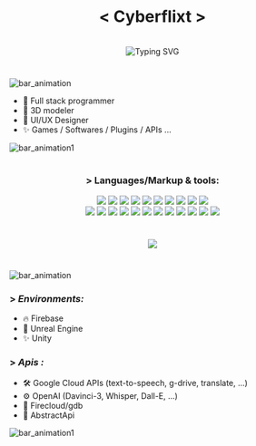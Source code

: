 

<h1 align="center">&lt Cyberflixt &gt</h1>

<!--
### <div align="center">Full Stack software developer & professional 3D modeler.</div>
-->

<div align='center'><br>
<img src="https://readme-typing-svg.demolab.com?font=Darumadrop+One&size=30&duration=1500&pause=2000&center=true&vCenter=true&width=1000&lines=Full+Stack+software+developer+%26+professional+3D+modeler;D%C3%A9veloppeur+de+logiciels+Full+Stack+et+mod%C3%A9lisateur+3D+professionnel;Full+Stack+Software-Entwickler+%26+professioneller+3D-Modellierer;%E3%83%95%E3%83%AB%E3%82%B9%E3%82%BF%E3%83%83%E3%82%AF%E3%82%BD%E3%83%95%E3%83%88%E3%82%A6%E3%82%A7%E3%82%A2%E3%81%8B%E3%81%84%E3%81%AF%E3%81%A4%E3%81%97%E3%82%83%E3%80%81%E3%83%97%E3%83%AD%E3%81%AE3D%E3%83%A2%E3%83%87%E3%83%A9%E3%83%BC" alt="Typing SVG" />
</div>

<h1></h1>

![bar_animation](https://github.com/Cyberflixt/Cyberflixt/assets/54700008/2758a5f4-65cf-4c54-89a5-e53a1fdf90b2)

- 📜 Full stack programmer
- 🧱 3D modeler
- 🎴 UI/UX Designer
- ✨ Games / Softwares / Plugins / APIs ...

![bar_animation1](https://github.com/Cyberflixt/Cyberflixt/assets/54700008/8e1ee47e-f377-4357-ae35-7a9909bf8629)

<h1></h1>

<div align='center'>
  
### **> Languages/Markup & tools:**


<img src='https://custom-icon-badges.demolab.com/badge/C-0d1620.svg?logo=c&logoColor=fff'>
<img src='https://custom-icon-badges.demolab.com/badge/C%23-0d1620.svg?logo=cs&logoColor=fff'>
<img src='https://custom-icon-badges.demolab.com/badge/C++-0d1620.svg?logo=cpp&logoColor=fff'>
<img src='https://custom-icon-badges.demolab.com/badge/Bash-0d1620.svg?logo=bash'>
<img src='https://custom-icon-badges.demolab.com/badge/Scheme-0d1620.svg?logo=scheme&logoColor=fff'>
<img src='https://custom-icon-badges.demolab.com/badge/Lua-0d1620.svg?logo=lua'>
<img src='https://custom-icon-badges.demolab.com/badge/JavaScript-0d1620.svg?logo=js'>
<img src='https://custom-icon-badges.demolab.com/badge/Python-0d1620.svg?logo=python'>
<img src='https://custom-icon-badges.demolab.com/badge/CSS3-0d1620.svg?logo=css3'>
<img src='https://custom-icon-badges.demolab.com/badge/HTML5-0d1620.svg?logo=html5'>

<br>

<img src='https://custom-icon-badges.demolab.com/badge/Firebase-0d1620.svg?logo=firebase'>
<img src='https://custom-icon-badges.demolab.com/badge/Webpack-0d1620.svg?logo=webpack'>
<img src='https://custom-icon-badges.demolab.com/badge/Bpy-0d1620.svg?logo=blender'>
<img src='https://custom-icon-badges.demolab.com/badge/Ajax-0d1620.svg?logo=ajax'>
<img src='https://custom-icon-badges.demolab.com/badge/Unity-0d1620.svg?logo=unity'>
<img src='https://custom-icon-badges.demolab.com/badge/Unreal-0d1620.svg?logo=unrealengine'>
<img src='https://custom-icon-badges.demolab.com/badge/NodeJs-0d1620.svg?logo=nodejs&logoColor=fff'>
<img src='https://custom-icon-badges.demolab.com/badge/Express-0d1620.svg?logo=express'>
<img src='https://custom-icon-badges.demolab.com/badge/FFMPEG-0d1620.svg?logo=ffmpeg'>
<img src='https://custom-icon-badges.demolab.com/badge/ThreeJs-0d1620.svg?logo=threejs0'>
<img src='https://custom-icon-badges.demolab.com/badge/Ammo-0d1620.svg?logo=ammojs'>
<img src='https://custom-icon-badges.demolab.com/badge/GoogleOAuth-0d1620.svg?logo=google0'>

<br>

</div>

<h1></h1>

<div align="center">
<img src="https://github-readme-streak-stats.herokuapp.com?user=Cyberflixt&theme=ambient-gradient&hide_border=true"/>
</div>

<h1></h1>

![bar_animation](https://github.com/Cyberflixt/Cyberflixt/assets/54700008/2758a5f4-65cf-4c54-89a5-e53a1fdf90b2)

### > *Environments:*

- 🔥 Firebase
- 🎇 Unreal Engine
- ✨ Unity

### > *Apis :*

- 🛠️ Google Cloud APIs (text-to-speech, g-drive, translate, ...)
- ⚙️ OpenAI (Davinci-3, Whisper, Dall-E, ...)
- 💾 Firecloud/gdb
- 🔗 AbstractApi

![bar_animation1](https://github.com/Cyberflixt/Cyberflixt/assets/54700008/8e1ee47e-f377-4357-ae35-7a9909bf8629)

<h1></h1>

<!--
[![trophy](https://github-profile-trophy.vercel.app/?username=cyberflixt)](https://github.com/ryo-ma/github-profile-trophy)

<p>&nbsp;<img align="center" src="https://github-readme-stats.vercel.app/api?username=Cyberflixt&show_icons=true&locale=en"/></p>

![statsLang](https://github-readme-stats.vercel.app/api/top-langs/?username=Cyberflixt&layout=donut)
<p><img align="left" src="https://github-readme-stats.vercel.app/api/top-langs/?username=Cyberflixt&layout=donut"/></p>

<div align="center">
<p><ins>Public</ins> repositories:</p>
<img src="https://github-readme-stats.vercel.app/api/top-langs/?username=Cyberflixt&layout=donut"/>
</div>
-->


<h1></h1>
